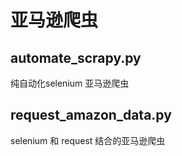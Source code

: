 # 亚马逊爬虫

## automate_scrapy.py   
纯自动化selenium 亚马逊爬虫

##  request_amazon_data.py
selenium 和 request 结合的亚马逊爬虫